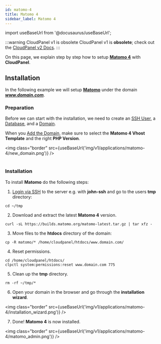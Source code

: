 ```yaml
---
id: matomo-4
title: Matomo 4
sidebar_label: Matomo 4
---
```


import useBaseUrl from '@docusaurus/useBaseUrl';

:::warning CloudPanel v1 is obsolete
CloudPanel v1 is **obsolete**; check out the [CloudPanel v2 Docs](https://www.cloudpanel.io/docs/v2/introduction/).
:::

On this page, we explain step by step how to setup **[Matomo 4](https://matomo.org/)** with **CloudPanel**.

## Installation

In the following example we will setup **[Matomo](https://matomo.org/)** under the domain ***www.domain.com***.

### Preparation

Before we can start with the installation, we need to create an [SSH User](../frontend-area/users#adding-a-user), a [Database](../frontend-area/databases#adding-a-database), and a [Domain](../frontend-area/domains#adding-a-domain).

When you [Add the Domain](../frontend-area/domains#adding-a-domain), make sure to select the **Matomo 4 Vhost Template** and the right **PHP Version**.

<img class="border" src={useBaseUrl('img/v1/applications/matomo-4/new_domain.png')} /> <br /><br />

### Installation

To install **Matomo** do the following steps:

1. [Login via SSH](../frontend-area/users#ssh-login) to the server e.g. with **john-ssh** and go to the users **tmp** directory:

```
cd ~/tmp
```

2. Download and extract the latest **Matomo 4** version.

```
curl -sL https://builds.matomo.org/matomo-latest.tar.gz | tar xfz -
```

3. Move files to the **htdocs** directory of the domain:

```
cp -R matomo/* /home/cloudpanel/htdocs/www.domain.com/
```

4. Reset permissions.

```
cd /home/cloudpanel/htdocs/
clpctl system:permissions:reset www.domain.com 775
```

5. Clean up the **tmp** directory.

```
rm -rf ~/tmp/*
```

6. Open your domain in the browser and go through the **installation wizard**.

<img class="border" src={useBaseUrl('img/v1/applications/matomo-4/installation_wizard.png')} />

7. Done! **Matomo 4** is now installed.

<img class="border" src={useBaseUrl('img/v1/applications/matomo-4/matomo_admin.png')} />